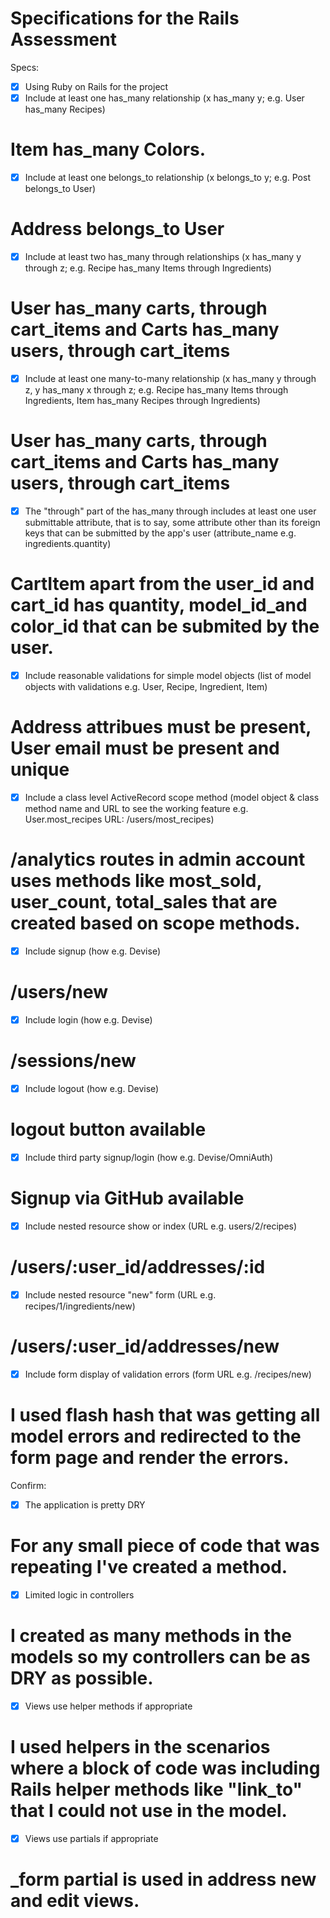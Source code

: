 # Specifications for the Rails Assessment

Specs:
- [x] Using Ruby on Rails for the project
- [x] Include at least one has_many relationship (x has_many y; e.g. User has_many Recipes) 
# Item has_many Colors.
- [x] Include at least one belongs_to relationship (x belongs_to y; e.g. Post belongs_to User)
# Address belongs_to User
- [x] Include at least two has_many through relationships (x has_many y through z; e.g. Recipe has_many Items through Ingredients)
# User has_many carts, through cart_items and Carts has_many users, through cart_items
- [x] Include at least one many-to-many relationship (x has_many y through z, y has_many x through z; e.g. Recipe has_many Items through Ingredients, Item has_many Recipes through Ingredients)
# User has_many carts, through cart_items and Carts has_many users, through cart_items
- [x] The "through" part of the has_many through includes at least one user submittable attribute, that is to say, some attribute other than its foreign keys that can be submitted by the app's user (attribute_name e.g. ingredients.quantity)
# CartItem apart from the user_id and cart_id has quantity, model_id_and color_id that can be submited by the user.
- [x] Include reasonable validations for simple model objects (list of model objects with validations e.g. User, Recipe, Ingredient, Item)
# Address attribues must be present, User email must be present and unique
- [x] Include a class level ActiveRecord scope method (model object & class method name and URL to see the working feature e.g. User.most_recipes URL: /users/most_recipes)
# /analytics routes in admin account uses methods like most_sold, user_count, total_sales that are created based on scope methods.
- [x] Include signup (how e.g. Devise)
# /users/new
- [x] Include login (how e.g. Devise)
# /sessions/new
- [x] Include logout (how e.g. Devise)
# logout button available
- [x] Include third party signup/login (how e.g. Devise/OmniAuth)
# Signup via GitHub available
- [x] Include nested resource show or index (URL e.g. users/2/recipes)
# /users/:user_id/addresses/:id
- [x] Include nested resource "new" form (URL e.g. recipes/1/ingredients/new)
# /users/:user_id/addresses/new
- [x] Include form display of validation errors (form URL e.g. /recipes/new)
# I used flash hash that was getting all model errors and redirected to the form page and render the errors.

Confirm:
- [x] The application is pretty DRY
# For any small piece of code that was repeating I've created a method.
- [x] Limited logic in controllers
# I created as many methods in the models so my controllers can be as DRY as possible.
- [x] Views use helper methods if appropriate
# I used helpers in the scenarios where a block of code was including Rails helper methods like "link_to" that I could not use in the model.
- [x] Views use partials if appropriate
# _form partial is used in address new and edit views.
